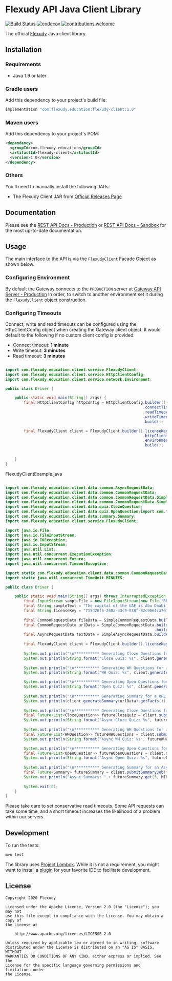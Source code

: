 # Flexudy API Java Client Library

[![Build Status](https://travis-ci.com/flexudy/flexudy-client-java.svg?branch=master)](https://travis-ci.com/flexudy/flexudy-client-java)
[![codecov](https://codecov.io/gh/flexudy/flexudy-client-java/branch/master/graph/badge.svg)](https://codecov.io/gh/flexudy/flexudy-client-java) 
[![contributions welcome](https://img.shields.io/badge/contributions-welcome-brightgreen.svg?style=flat)](https://github.com/dwyl/esta/issues)

The official [Flexudy](https://flexudy.com) Java client library.

## Installation

### Requirements

- Java 1.9 or later

### Gradle users

Add this dependency to your project's build file:

```groovy
implementation "com.flexudy.education:flexudy-client:1.0"
```

### Maven users

Add this dependency to your project's POM:

```xml
<dependency>
  <groupId>com.flexudy.education</groupId>
  <artifactId>flexudy-client</artifactId>
  <version>1.0</version>
</dependency>
```

### Others

You'll need to manually install the following JARs:

- The Flexudy Client JAR from [Official Releases Page](https://github.com/flexudy/flexudy-client-java/releases/latest)

## Documentation

Please see the [REST API Docs - Production](https://developers.flexudy.com) or [REST API Docs - Sandbox](https://developers-sandbox.flexudy.com) for the most
up-to-date documentation.

## Usage
The main interface to the API is via the `FlexudyClient` Facade Object as shown below.

### Configuring Environment
By default the Gateway connects to the `PRODUCTION` server at [Gateway API Server - Production](https://gateway.flexudy.com) In order, to
switch to another environment set it during the `FlexudyClient` object construction.

### Configuring Timeouts

Connect, write and read timeouts can be configured using the HttpClientConfig object when creating the Gateway client 
object. It would default to the following if no custom client config is provided:
- Connect timeout: **1 minute**
- Write timeout: **3 minutes**
- Read timeout: **3 minutes**

```java

import com.flexudy.education.client.service.FlexudyClient;
import com.flexudy.education.client.service.HttpClientConfig;
import com.flexudy.education.client.service.network.Environment;

public class Driver {

    public static void main(String[] args) {
        final HttpClientConfig httpConfig = HttpClientConfig.builder()
                                                            .connectTimeoutSeconds(60)
                                                            .readTimeoutSeconds(30)
                                                            .writeTimeoutSeconds(20)
                                                            .build();

        final FlexudyClient client = FlexudyClient.builder().licenseKey(licenseKey)
                                                            .httpClientConfig(httpConfig)
                                                            .environment(Environment.PRODUCTION)
                                                            .build();

        
    }
}

```

FlexudyClientExample.java

```java

import com.flexudy.education.client.data.common.AsyncRequestData;
import com.flexudy.education.client.data.common.CommonRequestData;
import com.flexudy.education.client.data.common.CommonRequestData.SimpleAsyncRequestData;
import com.flexudy.education.client.data.common.CommonRequestData.SimpleCommonRequestData;
import com.flexudy.education.client.data.quiz.ClozeQuestion;
import com.flexudy.education.client.data.quiz.OpenQuestion;import com.flexudy.education.client.data.quiz.WHQuestion;
import com.flexudy.education.client.data.summary.Summary;
import com.flexudy.education.client.service.FlexudyClient;

import java.io.File;
import java.io.FileInputStream;
import java.io.IOException;
import java.io.InputStream;
import java.util.List;
import java.util.concurrent.ExecutionException;
import java.util.concurrent.Future;
import java.util.concurrent.TimeoutException;

import static com.flexudy.education.client.data.common.CommonRequestData.SimpleAsyncRequestData.fromCommonRequestData;
import static java.util.concurrent.TimeUnit.MINUTES;

public class Driver {

    public static void main(String[] args) throws InterruptedException, ExecutionException, TimeoutException, IOException {
        final InputStream sampleFile = new FileInputStream(new File("README.md"));
        final String sampleText = "The capital of the UAE is Abu Dhabi. The capital of France is Paris";
        final String licenseKey = "715d26f5-260a-43c9-838f-82c9664ca701";
        
        final CommonRequestData fileData = SimpleCommonRequestData.builder().files(List.of(sampleFile)).build();
        final CommonRequestData urlData = SimpleCommonRequestData.builder().contentUrls(List.of("https://flexudy.com"))
                                                                 .build();
        final AsyncRequestData textData = SimpleAsyncRequestData.builder().textContent(sampleText).build();
        
        final FlexudyClient client = FlexudyClient.builder().licenseKey(licenseKey).build();
        
        System.out.println("\n*********** Generating Cloze Questions for a URL source ***********\n");
        System.out.println(String.format("Cloze Quiz: %s", client.generateClozeQuiz(urlData)));
        
        System.out.println("\n*********** Generating WH Questions for a File source ***********\n");
        System.out.println(String.format("WH Quiz: %s", client.generateWHQuiz(fileData)));

        System.out.println("\n*********** Generating Open Questions for a URL source ***********\n");
        System.out.println(String.format("Open Quiz: %s", client.generateOpenQuiz(urlData)));
        
        System.out.println("\n*********** Generating Summary for a URL source ***********\n");
        System.out.println(client.generateSummary(urlData).getFacts());
        
        System.out.println("\n*********** Generating Cloze Questions for an Asynchronous URL Content ***********\n");
        final Future<List<ClozeQuestion>> futureClozeQuiz = client.submitClozeQuizJob(fromCommonRequestData(urlData));
        System.out.println(String.format("Async Cloze Quiz: %s", futureClozeQuiz.get(5, MINUTES)));
        
        System.out.println("\n*********** Generating WH Questions for an Asynchronous File Content ***********\n");
        final Future<List<WHQuestion>> futureWHQuestions = client.submitWHQuizJob(fromCommonRequestData(urlData));
        System.out.println(String.format("Async WH Quiz: %s", futureWHQuestions.get(5, MINUTES)));

        System.out.println("\n*********** Generating Open Questions for an Asynchronous File Content ***********\n");
        final Future<List<OpenQuestion>> futureOpenQuestions = client.submitOpenQuizJob(fromCommonRequestData(urlData));
        System.out.println(String.format("Async Open Quiz: %s", futureOpenQuestions.get(5, MINUTES)));
        
        System.out.println("\n*********** Generating Summary for an Asynchronous Text source  ***********\n");
        final Future<Summary> futureSummary = client.submitSummaryJob(fromCommonRequestData(textData));
        System.out.println("Async Summary: " + futureSummary.get(5, MINUTES).getFacts());
        
        System.exit(0);
    }
}
```

Please take care to set conservative read timeouts. Some API requests can take
some time, and a short timeout increases the likelihood of a problem within our
servers.

## Development

To run the tests:

```sh
mvn test
```

The library uses [Project Lombok][lombok]. While it is not a requirement, you
might want to install a [plugin][lombok-plugins] for your favorite IDE to
facilitate development.

[lombok]: https://projectlombok.org
[lombok-plugins]: https://projectlombok.org/setup/overview

## License

```text
Copyright 2020 Flexudy

Licensed under the Apache License, Version 2.0 (the "License"); you may not
use this file except in compliance with the License. You may obtain a copy of
the License at

    http://www.apache.org/licenses/LICENSE-2.0

Unless required by applicable law or agreed to in writing, software
distributed under the License is distributed on an "AS IS" BASIS, WITHOUT
WARRANTIES OR CONDITIONS OF ANY KIND, either express or implied. See the
License for the specific language governing permissions and limitations under
the License.
```